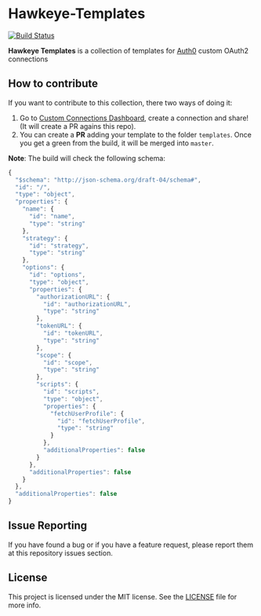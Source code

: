# Hawkeye-Templates

[![Build Status](https://travis-ci.org/jcenturion/hawkeye-templates.png)](https://travis-ci.org/jcenturion/hawkeye-templates)

**Hawkeye Templates** is a collection of templates for [Auth0](https://auth0.com/) custom OAuth2 connections

## How to contribute

If you want to contribute to this collection, there two ways of doing it:

1. Go to [Custom Connections Dashboard](http://jcenturion.github.io/dashboard), create a connection and share! (It will create a PR agains this repo).
2. You can create a **PR** adding your template to the folder `templates`. Once you get a green from the build, it will be merged into `master`.

**Note**: The build will check the following schema:

```javascript
{
  "$schema": "http://json-schema.org/draft-04/schema#",
  "id": "/",
  "type": "object",
  "properties": {
    "name": {
      "id": "name",
      "type": "string"
    },
    "strategy": {
      "id": "strategy",
      "type": "string"
    },
    "options": {
      "id": "options",
      "type": "object",
      "properties": {
        "authorizationURL": {
          "id": "authorizationURL",
          "type": "string"
        },
        "tokenURL": {
          "id": "tokenURL",
          "type": "string"
        },
        "scope": {
          "id": "scope",
          "type": "string"
        },
        "scripts": {
          "id": "scripts",
          "type": "object",
          "properties": {
            "fetchUserProfile": {
              "id": "fetchUserProfile",
              "type": "string"
            }
          },
          "additionalProperties": false
        }
      },
      "additionalProperties": false
    }
  },
  "additionalProperties": false
}
```

## Issue Reporting

If you have found a bug or if you have a feature request, please report them at this repository issues section.

## License

This project is licensed under the MIT license. See the [LICENSE](LICENSE) file for more info.
